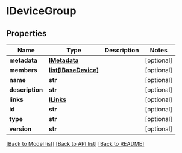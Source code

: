 # IDeviceGroup

## Properties
Name | Type | Description | Notes
------------ | ------------- | ------------- | -------------
**metadata** | [**IMetadata**](IMetadata.md) |  | [optional] 
**members** | [**list[IBaseDevice]**](IBaseDevice.md) |  | [optional] 
**name** | **str** |  | [optional] 
**description** | **str** |  | [optional] 
**links** | [**ILinks**](ILinks.md) |  | [optional] 
**id** | **str** |  | [optional] 
**type** | **str** |  | [optional] 
**version** | **str** |  | [optional] 

[[Back to Model list]](../README.md#documentation-for-models) [[Back to API list]](../README.md#documentation-for-api-endpoints) [[Back to README]](../README.md)


